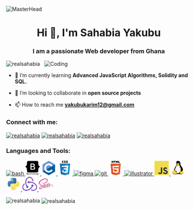 ![MasterHead](https://github.com/realsahabia/realsahabia/assets/34670439/4a9c2890-fd5a-48d9-ad9f-78554b43cec7)
<h1 align="center">Hi 👋, I'm Sahabia Yakubu</h1>
<h3 align="center">I am a passionate Web developer from Ghana</h3>
<img align="right" alt="Coding" width="400" src="https://github.com/realsahabia/realsahabia/assets/34670439/89ad2c4e-9f59-4dfa-9440-f60f08fce5c7">

<p align="left"> <img src="https://komarev.com/ghpvc/?username=realsahabia&label=Profile%20views&color=0e75b6&style=flat" alt="realsahabia" /> </p>

- 🌱 I’m currently learning **Advanced JavaScript Algorithms, Solidity and SQL.**

- 👯 I’m looking to collaborate in **open source projects**

- 📫 How to reach me **yakubukarim12@gmail.com**

<h3 align="left">Connect with me:</h3>
<p align="left">
<a href="https://twitter.com/realsahabia" target="blank"><img align="center" src="https://raw.githubusercontent.com/rahuldkjain/github-profile-readme-generator/master/src/images/icons/Social/twitter.svg" alt="realsahabia" height="30" width="40" /></a>
<a href="https://linkedin.com/in/realsahabia" target="blank"><img align="center" src="https://raw.githubusercontent.com/rahuldkjain/github-profile-readme-generator/master/src/images/icons/Social/linked-in-alt.svg" alt="realsahabia" height="30" width="40" /></a>
<a href="https://fb.com/realsahabia" target="blank"><img align="center" src="https://raw.githubusercontent.com/rahuldkjain/github-profile-readme-generator/master/src/images/icons/Social/facebook.svg" alt="realsahabia" height="30" width="40" /></a>
</p>

<h3 align="left">Languages and Tools:</h3>
<p align="left"> <a href="https://www.gnu.org/software/bash/" target="_blank" rel="noreferrer"> <img src="https://www.vectorlogo.zone/logos/gnu_bash/gnu_bash-icon.svg" alt="bash" width="40" height="40"/> </a> <a href="https://getbootstrap.com" target="_blank" rel="noreferrer"> <img src="https://raw.githubusercontent.com/devicons/devicon/master/icons/bootstrap/bootstrap-plain-wordmark.svg" alt="bootstrap" width="40" height="40"/> </a> <a href="https://www.cprogramming.com/" target="_blank" rel="noreferrer"> <img src="https://raw.githubusercontent.com/devicons/devicon/master/icons/c/c-original.svg" alt="c" width="40" height="40"/> </a> <a href="https://www.w3schools.com/css/" target="_blank" rel="noreferrer"> <img src="https://raw.githubusercontent.com/devicons/devicon/master/icons/css3/css3-original-wordmark.svg" alt="css3" width="40" height="40"/> </a> <a href="https://www.figma.com/" target="_blank" rel="noreferrer"> <img src="https://www.vectorlogo.zone/logos/figma/figma-icon.svg" alt="figma" width="40" height="40"/> </a> <a href="https://git-scm.com/" target="_blank" rel="noreferrer"> <img src="https://www.vectorlogo.zone/logos/git-scm/git-scm-icon.svg" alt="git" width="40" height="40"/> </a> <a href="https://www.w3.org/html/" target="_blank" rel="noreferrer"> <img src="https://raw.githubusercontent.com/devicons/devicon/master/icons/html5/html5-original-wordmark.svg" alt="html5" width="40" height="40"/> </a> <a href="https://www.adobe.com/in/products/illustrator.html" target="_blank" rel="noreferrer"> <img src="https://www.vectorlogo.zone/logos/adobe_illustrator/adobe_illustrator-icon.svg" alt="illustrator" width="40" height="40"/> </a> <a href="https://developer.mozilla.org/en-US/docs/Web/JavaScript" target="_blank" rel="noreferrer"> <img src="https://raw.githubusercontent.com/devicons/devicon/master/icons/javascript/javascript-original.svg" alt="javascript" width="40" height="40"/> </a> <a href="https://www.linux.org/" target="_blank" rel="noreferrer"> <img src="https://raw.githubusercontent.com/devicons/devicon/master/icons/linux/linux-original.svg" alt="linux" width="40" height="40"/> </a> <a href="https://www.python.org" target="_blank" rel="noreferrer"> <img src="https://raw.githubusercontent.com/devicons/devicon/master/icons/python/python-original.svg" alt="python" width="40" height="40"/> </a> <a href="https://redux.js.org" target="_blank" rel="noreferrer"> <img src="https://raw.githubusercontent.com/devicons/devicon/master/icons/redux/redux-original.svg" alt="redux" width="40" height="40"/> </a> <a href="https://sass-lang.com" target="_blank" rel="noreferrer"> <img src="https://raw.githubusercontent.com/devicons/devicon/master/icons/sass/sass-original.svg" alt="sass" width="40" height="40"/> </a> </p>

<p><img align="left" src="https://github-readme-stats.vercel.app/api/top-langs?username=realsahabia&show_icons=true&locale=en&layout=compact" alt="realsahabia" /></p>

<p>&nbsp;<img align="center" src="https://github-readme-stats.vercel.app/api?username=realsahabia&show_icons=true&locale=en" alt="realsahabia" /></p>

